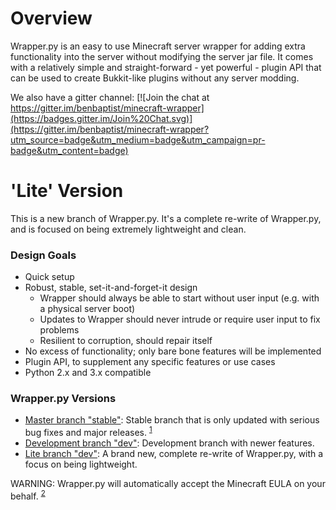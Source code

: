# Overview #
Wrapper.py is an easy to use Minecraft server wrapper for adding extra functionality into the server without modifying
the server jar file. It comes with a relatively simple and straight-forward - yet powerful - plugin API that can be used
to create Bukkit-like plugins without any server modding.

We also have a gitter channel: [![Join the chat at https://gitter.im/benbaptist/minecraft-wrapper](https://badges.gitter.im/Join%20Chat.svg)](https://gitter.im/benbaptist/minecraft-wrapper?utm_source=badge&utm_medium=badge&utm_campaign=pr-badge&utm_content=badge)

# 'Lite' Version #
This is a new branch of Wrapper.py. It's a complete re-write of Wrapper.py, and is focused on being extremely lightweight and clean.

### **Design Goals**
- Quick setup
- Robust, stable, set-it-and-forget-it design
    - Wrapper should always be able to start without user input (e.g. with a physical server boot)
    - Updates to Wrapper should never intrude or require user input to fix problems
    - Resilient to corruption, should repair itself
- No excess of functionality; only bare bone features will be implemented
- Plugin API, to supplement any specific features or use cases
- Python 2.x and 3.x compatible

###  **Wrapper.py Versions**

 - [Master branch "stable"](https://github.com/benbaptist/minecraft-wrapper/tree/master):  Stable branch that is only updated with serious bug fixes and major releases. <sup id="a1">[1](#f1)</sup>
 - [Development branch "dev"](https://github.com/benbaptist/minecraft-wrapper/tree/development):  Development branch with newer features.
 - [Lite branch "dev"](https://github.com/benbaptist/minecraft-wrapper/tree/development):  A brand new, complete re-write of Wrapper.py, with a focus on being lightweight.

WARNING: Wrapper.py will automatically accept the Minecraft EULA on your behalf. <sup id="a2">[2](#f2)</sup>

